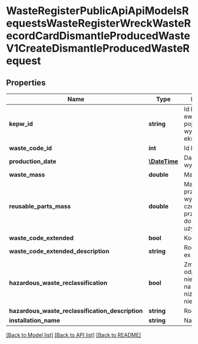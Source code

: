 # WasteRegisterPublicApiApiModelsRequestsWasteRegisterWreckWasteRecordCardDismantleProducedWasteV1CreateDismantleProducedWasteRequest

## Properties
Name | Type | Description | Notes
------------ | ------------- | ------------- | -------------
**kepw_id** | **string** | Id karty ewidencji pojazdów wycofanych z eksploatacji | [optional] 
**waste_code_id** | **int** | Id kodu odpadu | [optional] 
**production_date** | [**\DateTime**](\DateTime.md) | Data wytworzenia | [optional] 
**waste_mass** | **double** | Masa odpadów | [optional] 
**reusable_parts_mass** | **double** | Masa przedmiotów wyposażenia i części przeznaczonych do ponownego użycia [Mg] | [optional] 
**waste_code_extended** | **bool** | Kod ex | [optional] 
**waste_code_extended_description** | **string** | Rodzaj odpadu ex | [optional] 
**hazardous_waste_reclassification** | **bool** | Zmiana statusu odpadów niebezpiecznych na odpady inne niż niebezpieczne | [optional] 
**hazardous_waste_reclassification_description** | **string** | Rodzaj odpadu | [optional] 
**installation_name** | **string** | Nazwa instalacji | [optional] 

[[Back to Model list]](../README.md#documentation-for-models) [[Back to API list]](../README.md#documentation-for-api-endpoints) [[Back to README]](../README.md)


